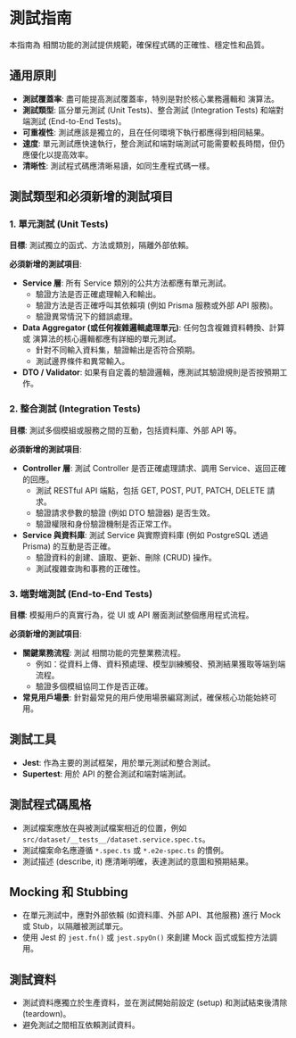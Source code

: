 # 測試指南

本指南為 相關功能的測試提供規範，確保程式碼的正確性、穩定性和品質。

## 通用原則

- **測試覆蓋率**: 盡可能提高測試覆蓋率，特別是對於核心業務邏輯和 演算法。
- **測試類型**: 區分單元測試 (Unit Tests)、整合測試 (Integration Tests) 和端對端測試 (End-to-End Tests)。
- **可重複性**: 測試應該是獨立的，且在任何環境下執行都應得到相同結果。
- **速度**: 單元測試應快速執行，整合測試和端對端測試可能需要較長時間，但仍應優化以提高效率。
- **清晰性**: 測試程式碼應清晰易讀，如同生產程式碼一樣。

## 測試類型和必須新增的測試項目

### 1. 單元測試 (Unit Tests)

**目標**: 測試獨立的函式、方法或類別，隔離外部依賴。

**必須新增的測試項目**:

- **Service 層**: 所有 Service 類別的公共方法都應有單元測試。
  - 驗證方法是否正確處理輸入和輸出。
  - 驗證方法是否正確呼叫其依賴項 (例如 Prisma 服務或外部 API 服務)。
  - 驗證異常情況下的錯誤處理。
- **Data Aggregator (或任何複雜邏輯處理單元)**: 任何包含複雜資料轉換、計算或 演算法的核心邏輯都應有詳細的單元測試。
  - 針對不同輸入資料集，驗證輸出是否符合預期。
  - 測試邊界條件和異常輸入。
- **DTO / Validator**: 如果有自定義的驗證邏輯，應測試其驗證規則是否按預期工作。

### 2. 整合測試 (Integration Tests)

**目標**: 測試多個模組或服務之間的互動，包括資料庫、外部 API 等。

**必須新增的測試項目**:

- **Controller 層**: 測試 Controller 是否正確處理請求、調用 Service、返回正確的回應。
  - 測試 RESTful API 端點，包括 GET, POST, PUT, PATCH, DELETE 請求。
  - 驗證請求參數的驗證 (例如 DTO 驗證器) 是否生效。
  - 驗證權限和身份驗證機制是否正常工作。
- **Service 與資料庫**: 測試 Service 與實際資料庫 (例如 PostgreSQL 透過 Prisma) 的互動是否正確。
  - 驗證資料的創建、讀取、更新、刪除 (CRUD) 操作。
  - 測試複雜查詢和事務的正確性。

### 3. 端對端測試 (End-to-End Tests)

**目標**: 模擬用戶的真實行為，從 UI 或 API 層面測試整個應用程式流程。

**必須新增的測試項目**:

- **關鍵業務流程**: 測試 相關功能的完整業務流程。
  - 例如：從資料上傳、資料預處理、模型訓練觸發、預測結果獲取等端到端流程。
  - 驗證多個模組協同工作是否正確。
- **常見用戶場景**: 針對最常見的用戶使用場景編寫測試，確保核心功能始終可用。

## 測試工具

- **Jest**: 作為主要的測試框架，用於單元測試和整合測試。
- **Supertest**: 用於 API 的整合測試和端對端測試。

## 測試程式碼風格

- 測試檔案應放在與被測試檔案相近的位置，例如 `src/dataset/__tests__/dataset.service.spec.ts`。
- 測試檔案命名應遵循 `*.spec.ts` 或 `*.e2e-spec.ts` 的慣例。
- 測試描述 (describe, it) 應清晰明確，表達測試的意圖和預期結果。

## Mocking 和 Stubbing

- 在單元測試中，應對外部依賴 (如資料庫、外部 API、其他服務) 進行 Mock 或 Stub，以隔離被測試單元。
- 使用 Jest 的 `jest.fn()` 或 `jest.spyOn()` 來創建 Mock 函式或監控方法調用。

## 測試資料

- 測試資料應獨立於生產資料，並在測試開始前設定 (setup) 和測試結束後清除 (teardown)。
- 避免測試之間相互依賴測試資料。
